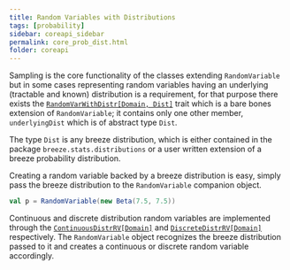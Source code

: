 ```yaml
---
title: Random Variables with Distributions
tags: [probability]
sidebar: coreapi_sidebar
permalink: core_prob_dist.html
folder: coreapi
---
```


Sampling is the core functionality of the classes extending ```RandomVariable``` but in some cases representing random variables having an underlying (tractable and known) distribution is a requirement, for that purpose there exists the  [```RandomVarWithDistr[Domain, Dist]```]({{site.baseurl}}/api_docs/dynaml-core/index.html#io.github.mandar2812.dynaml.probability.RandomVarWithDistr) trait which is a bare bones extension of ```RandomVariable```; it contains only one other member, ```underlyingDist``` which is of abstract type ```Dist```.

The type ```Dist``` is any breeze distribution, which is either contained in the package ```breeze.stats.distributions``` or a user written extension of a breeze probability distribution.

Creating a random variable backed by a breeze distribution is easy, simply pass the breeze distribution to the ```RandomVariable``` companion object.

```scala
val p = RandomVariable(new Beta(7.5, 7.5))
```

Continuous and discrete distribution random variables are implemented through the [```ContinuousDistrRV[Domain]```]({{site.baseurl}}/api_docs/dynaml-core/index.html#io.github.mandar2812.dynaml.probability.ContinuousDistrRV) and [```DiscreteDistrRV[Domain]```]({{site.baseurl}}/api_docs/dynaml-core/index.html#io.github.mandar2812.dynaml.probability.DiscreteDistrRV) respectively. The ```RandomVariable``` object recognizes the breeze distribution passed to it and creates a continuous or discrete random variable accordingly.
